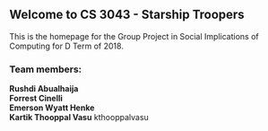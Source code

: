 ## Welcome to CS 3043 - Starship Troopers

This is the homepage for the Group Project in Social Implications of Computing for D Term of 2018.  

### Team members: 

**Rushdi Abualhaija**   
**Forrest Cinelli**   
**Emerson Wyatt Henke**    
**Kartik Thooppal Vasu**  kthooppalvasu
